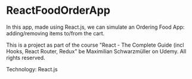 # ReactFoodOrderApp

In this app, made using React.js, we can simulate an Ordering Food App: adding/removing items to/from the cart.

This is a project as part of the course "React - The Complete Guide (incl Hooks, React Router, Redux" be Maximilian Schwarzmüller on Udemy. All rights reserved.

Technology: React.js
